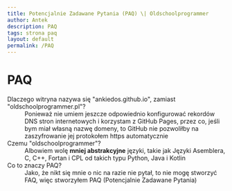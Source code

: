 ```yaml
---
title: Potencjalnie Zadawane Pytania (PAQ) \| Oldschoolprogrammer
author: Antek
description: PAQ
tags: strona paq
layout: default
permalink: /PAQ
---
```


# PAQ
<dl>
    <dt>Dlaczego witryna nazywa się "ankiedos.github.io", zamiast "oldschoolprogrammer.pl"?</dt>
    <dd>Ponieważ nie umiem jeszcze odpowiednio konfigurować rekordów DNS stron internetowych i korzystam z GitHub Pages, przez co, jeśli bym miał własną nazwę domeny, to GitHub nie pozwoliłby na zaszyfrowanie jej protokołem https automatycznie</dd>
    <dt>Czemu "oldschoolprogrammer"?</dt>
    <dd>Albowiem wolę <strong>mniej abstrakcyjne</strong> języki, takie jak Języki Asemblera, C, C++, Fortan i CPL od takich typu Python, Java i Kotlin</dd>
    <dt>Co to znaczy PAQ?</dt>
    <dd>Jako, że nikt się mnie o nic na razie nie pytał, to nie mogę stworzyć FAQ, więc stworzyłem PAQ (Potencjalnie Zadawane Pytania)</dd>
</dl>
